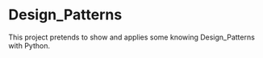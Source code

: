 # Design_Patterns
This project pretends to show and applies some knowing Design_Patterns with Python.
